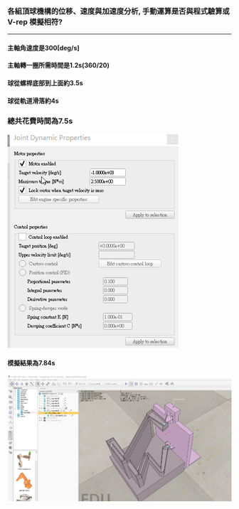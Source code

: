 ### 各組頂球機構的位移、速度與加速度分析, 手動運算是否與程式驗算或 V-rep 模擬相符?

---

#### 主軸角速度是300\[deg/s\]

#### 主軸轉一圈所需時間是1.2s\(360/20\)

#### 球從螺桿底部到上面約3.5s

#### 球從軌道滑落約4s

### 總共花費時間為7.5s



#### ![](/assets/vrep_2018-04-24_23-27-36.png)

#### 模擬結果為7.84s

![](/assets/2018-04-24_23-44-48.png)

